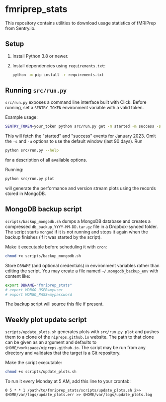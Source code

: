 # fmriprep_stats

This repository contains utilities to download usage statistics of fMRIPrep from Sentry.io.

## Setup

1. Install Python 3.8 or newer.
2. Install dependencies using `requirements.txt`:

   ```bash
   python -m pip install -r requirements.txt
   ```

## Running `src/run.py`

`src/run.py` exposes a command line interface built with Click. Before running,
set a `SENTRY_TOKEN` environment variable with a valid token.

Example usage:

```bash
SENTRY_TOKEN=your_token python src/run.py get -m started -m success -s 2023-01-01 -u 2023-01-31
```

This will fetch the "started" and "success" events for January 2023. Omit the
`-s` and `-u` options to use the default window (last 90 days). Run

```bash
python src/run.py --help
```

for a description of all available options.

Running:

```bash
python src/run.py plot
```

will generate the performance and version stream plots using the records stored
in MongoDB.

## MongoDB backup script

`scripts/backup_mongodb.sh` dumps a MongoDB database and creates a compressed
`db_backup_YYYY-MM-DD.tar.gz` file in a Dropbox-synced folder. The script
starts `mongod` if it is not running and stops it again when the backup
finishes (if it was started by the script).

Make it executable before scheduling it with `cron`:

```bash
chmod +x scripts/backup_mongodb.sh
```

Store `DBNAME` (and optional credentials) in environment variables rather than
editing the script.  You may create a file named `~/.mongodb_backup_env` with
content like:

```bash
export DBNAME="fmriprep_stats"
# export MONGO_USER=myuser
# export MONGO_PASS=mypassword
```

The backup script will source this file if present.

## Weekly plot update script

`scripts/update_plots.sh` generates plots with `src/run.py plot` and pushes them
to a clone of the `nipreps.github.io` website. The path to that clone can be
given as an argument and defaults to `$HOME/workspace/nipreps.github.io`.
The script may be run from any directory and validates that the target is a Git
repository.

Make the script executable:

```bash
chmod +x scripts/update_plots.sh
```

To run it every Monday at 5 AM, add this line to your crontab:

```
0 5 * * 1 /path/to/fmriprep_stats/scripts/update_plots.sh 2>> $HOME/var/logs/update_plots.err >> $HOME/var/logs/update_plots.log
```

